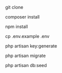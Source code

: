 git clone

composer install

npm install

cp .env.example .env

php artisan key:generate

php artisan migrate

php artisan db:seed
